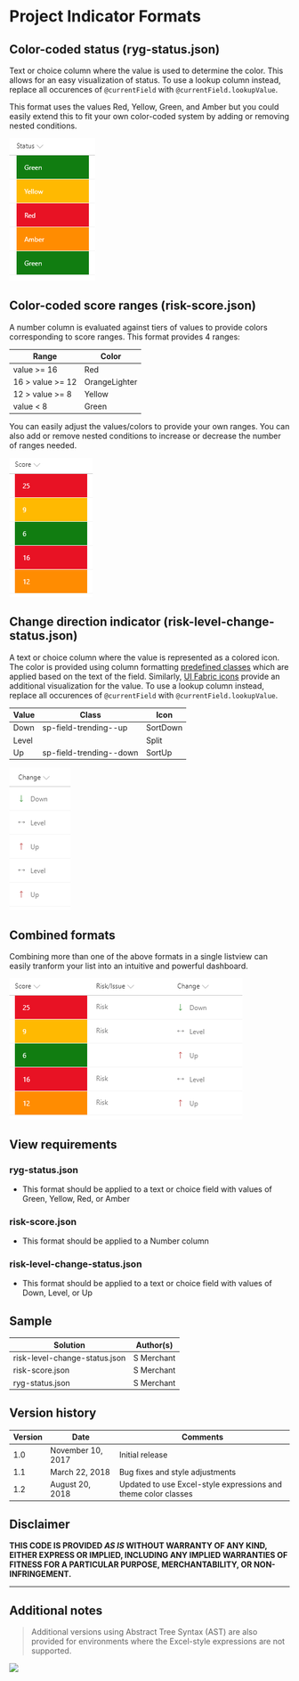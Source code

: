 # Project Indicator Formats

## Color-coded status (ryg-status.json)

Text or choice column where the value is used to determine the color. This allows for an easy visualization of status. To use a lookup column instead, replace all occurences of `@currentField` with `@currentField.lookupValue`.

This format uses the values Red, Yellow, Green, and Amber but you could easily extend this to fit your own color-coded system by adding or removing nested conditions.

![Color status field](./assets/screenshot.png)

## Color-coded score ranges (risk-score.json)

A number column is evaluated against tiers of values to provide colors corresponding to score ranges. This format provides 4 ranges:

|Range|Color|
|---|---|
|value >= 16|Red|
|16 > value >= 12|OrangeLighter|
|12 > value >= 8|Yellow|
|value < 8|Green|

You can easily adjust the values/colors to provide your own ranges. You can also add or remove nested conditions to increase or decrease the number of ranges needed.

![Color-coded ranges](./assets/screenshot2.png)

## Change direction indicator (risk-level-change-status.json)

A text or choice column where the value is represented as a colored icon. The color is provided using column formatting [predefined classes](https://docs.microsoft.com/en-us/sharepoint/dev/declarative-customization/column-formatting#predefined-classes) which are applied based on the text of the field. Similarly, [UI Fabric icons](https://developer.microsoft.com/en-us/fabric#/styles/icons) provide an additional visualization for the value. To use a lookup column instead, replace all occurences of `@currentField` with `@currentField.lookupValue`.

|Value|Class|Icon|
|---|---|---|
|Down|sp-field-trending--up|SortDown|
|Level||Split|
|Up|sp-field-trending--down|SortUp|

![Change direction indicator](./assets/screenshot3.png)

## Combined formats

Combining more than one of the above formats in a single listview can easily tranform your list into an intuitive and powerful dashboard.

![Combined visualizations](./assets/screenshot4.png)

## View requirements

### ryg-status.json
- This format should be applied to a text or choice field with values of Green, Yellow, Red, or Amber

### risk-score.json
- This format should be applied to a Number column

### risk-level-change-status.json
- This format should be applied to a text or choice field with values of Down, Level, or Up

## Sample

Solution|Author(s)
--------|---------
risk-level-change-status.json | S Merchant
risk-score.json | S Merchant
ryg-status.json | S Merchant

## Version history

Version|Date|Comments
-------|----|--------
1.0|November 10, 2017|Initial release
1.1|March 22, 2018|Bug fixes and style adjustments
1.2|August 20, 2018|Updated to use Excel-style expressions and theme color classes

## Disclaimer
**THIS CODE IS PROVIDED *AS IS* WITHOUT WARRANTY OF ANY KIND, EITHER EXPRESS OR IMPLIED, INCLUDING ANY IMPLIED WARRANTIES OF FITNESS FOR A PARTICULAR PURPOSE, MERCHANTABILITY, OR NON-INFRINGEMENT.**

---

## Additional notes

> Additional versions using Abstract Tree Syntax (AST) are also provided for environments where the Excel-style expressions are not supported.

<img src="https://telemetry.sharepointpnp.com/sp-dev-list-formatting/column-samples/generic-project-management" />